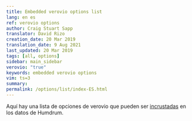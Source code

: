 ```yaml
---
title: Embedded verovio options list
lang: en es
ref: verovio options
author: Craig Stuart Sapp
translator: David Rizo
creation_date: 20 Mar 2019
translation_date: 9 Aug 2021
last_updated: 20 Mar 2019
tags: [all, options]
sidebar: main_sidebar
verovio: "true"
keywords: embedded verovio options
vim: ts=3
summary: 
permalink: /options/list/index-ES.html
---
```


Aquí hay una lista de opciones de verovio que pueden ser [incrustadas](/options) en los datos de Humdrum.

<div id="list"></div>


<script>

var OPTIONS = {% include_relative verovio-options.json %}["OPTION"];

document.addEventListener("DOMContentLoaded", function() {
	var element = document.querySelector("#list");
	if (!element) {
		return;
	}
	var table = createOptionTable(OPTIONS);
	element.innerHTML = table;
});


//////////////////////////////
//
// createOptionTable --
//

function createOptionTable(options) {
console.log("OPTIONS", options);
	var output = "";
	output += "<table>";

	output += "<tr>";
	output += "<th>option name</th>";
	output += "<th>type</th>";
	output += "<th>VHV default</th>";
	output += "<th>verovio default</th>";
	output += "<th>min</th>";
	output += "<th>max</th>";
	output += "<th>description</th>";
	output += "</tr>";
	var t;
	var name;

	for (var i=0; i<options.length; i++) {
		if ((typeof options[i].CLI_ONLY !== 'undefined') && options[i].CLI_ONLY.match(/true/)) {
			continue;
		}
		if (typeof options[i].NAME === 'undefined') {
			continue;
		}
	
		output += "<tr>";

		output += "<td><span style='white-space:pre;'>";
		output += options[i].NAME;
		output += "</span></td>";
		name = options[i].NAME;

		output += "<td style='text-align:center;'><span style='white-space:pre;'>";
		if (typeof options[i].ARG !== 'undefined') {
			t = options[i].ARG;
			if (t.match(/none/)) {
				t = "bool";
			}
			output += t;
		}
		output += "</span></td>";

		output += "<td style='text-align:center;'>";
		if (name === "noHeader") {
			output += "1";
		} else if (name === "adjustPageHeight") {
			output += "1";
		} else if (name === "barLineWidth") {
			output += "0.12";
		} else if (name === "breaks") {
			output += "auto";
		} else if (name === "leftMarginClef") {
			output += "1.50";
		} else if (name === "inputFormat") {
			output += "auto";
		} else if (name === "font") {
			output += "Leipzig";
		} else if (name === "humType") {
			output += "1";
		} else if (name === "noFooter") {
			output += "1";
		} else if (name === "scale") {
			output += "40";
		} else if (name === "spacingLinear") {
			output += "0.25";
		} else if (name === "spacingNonLinear") {
			output += "0.60";
		} else if (name === "staffLineWidth") {
			output += "0.12";
		}
		output += "</td>";

		output += "<td style='text-align:center;'>";
		if (typeof options[i].DEF !== 'undefined') {
			if (t === "bool") {
				output += "0";
			} else {
				output += options[i].DEF;
			}
		} else if (t === "bool") {
			output += "0";
		}
		output += "</td>";

		output += "<td style='text-align:center;'>";
		if (typeof options[i].MIN !== 'undefined') {
			if (t === "bool") {
				output += "0";
			} else {
				output += options[i].MIN;
			}
		} else if (t === "bool") {
			output += "0";
		}
		output += "</td>";
		
		output += "<td style='text-align:center;'>";
		if (typeof options[i].MAX !== 'undefined') {
			if (t === "bool") {
				output += "1";
			} else {
				output += options[i].MAX;
			}
		} else if (t === "bool") {
			output += "1";
		}
		output += "</td>";
		
		output += "<td>";
		if (typeof options[i].INFO !== 'undefined') {
			output += options[i].INFO;
		}
		output += "</td>";
		
		output += "<tr>";
	}

	return output;
}


</script>


